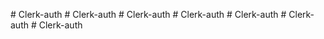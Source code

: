 
#   C l e r k - a u t h  
 #   C l e r k - a u t h  
 #   C l e r k - a u t h  
 #   C l e r k - a u t h  
 #   C l e r k - a u t h  
 #   C l e r k - a u t h  
 #   C l e r k - a u t h  
 
